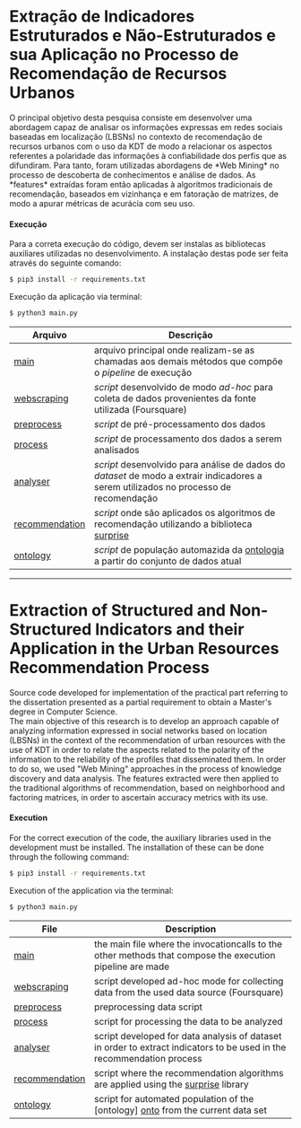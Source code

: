 # Extração de Indicadores Estruturados e Não-Estruturados e sua Aplicação no Processo de Recomendação de Recursos Urbanos

<div class="align-justify"> O principal objetivo desta pesquisa consiste em desenvolver uma abordagem capaz de analisar
os informações expressas em redes sociais baseadas em localização (LBSNs) no contexto de recomendação de recursos urbanos com o uso da KDT de modo a relacionar os aspectos referentes a polaridade das informações à confiabilidade dos perfis que as difundiram.
Para tanto, foram utilizadas abordagens de *Web Mining* no processo de descoberta de conhecimentos e análise de dados.
As *features* extraídas foram então aplicadas à algoritmos tradicionais de recomendação, baseados em vizinhança e em fatoração de matrizes, de modo a apurar métricas de acurácia com seu uso. </div>

#### Execução
<div class="align-justify"> Para a correta execução do código, devem ser instalas as bibliotecas auxiliares utilizadas no desenvolvimento. A instalação destas pode ser feita através do seguinte comando: </div>

```sh
$ pip3 install -r requirements.txt
```

Execução da aplicação via terminal:

```sh
$ python3 main.py
```

| Arquivo | Descrição |
| ------ | ------ |
| [main][mainfile] | arquivo principal onde realizam-se as chamadas aos demais métodos que compõe o *pipeline* de execução|
| [webscraping][webscrapingfile] | *script* desenvolvido de modo *ad-hoc* para coleta de dados provenientes da fonte utilizada (Foursquare)|
| [preprocess][preprocessfile] | *script* de pré-processamento dos dados |
| [process][processfile] | *script* de processamento dos dados a serem analisados |
| [analyser][analyserfile] | *script* desenvolvido para análise de dados do *dataset* de modo a extrair indicadores a serem utilizados no processo de recomendação |
| [recommendation][recommendationfile] | *script* onde são aplicados os algoritmos de recomendação utilizando a biblioteca [surprise][surpriselib] |
| [ontology][ontologyfile] | *script* de população automazida da [ontologia][onto] a partir do conjunto de dados atual|


***


# Extraction of Structured and Non-Structured Indicators and their Application in the Urban Resources Recommendation Process

<div class="align-justify"> Source code developed for implementation of the practical part referring to the dissertation presented as a partial requirement to obtain a Master's degree in Computer Science. </div>

<div class="align-justify"> The main objective of this research is to develop an approach capable of analyzing information expressed in social networks based on location (LBSNs) in the context of the recommendation of urban resources with the use of KDT in order to relate the aspects related to the polarity of the information to the reliability of the profiles that disseminated them.
In order to do so, we used "Web Mining" approaches in the process of knowledge discovery and data analysis.
The features extracted were then applied to the traditional algorithms of recommendation, based on neighborhood and factoring matrices, in order to ascertain accuracy metrics with its use. </div>

#### Execution
<div class="align-justify"> For the correct execution of the code, the auxiliary libraries used in the development must be installed. The installation of these can be done through the following command:  </div>

```sh
$ pip3 install -r requirements.txt
```

Execution of the application via the terminal:

```sh
$ python3 main.py
```

| File | Description |
| ------ | ------ |
| [main][mainfile] | the main file where the invocationcalls to the other methods that compose the execution pipeline are made|
| [webscraping][webscrapingfile] | script developed ad-hoc mode for collecting data from the used data source (Foursquare) |
| [preprocess][preprocessfile] | preprocessing data script |
| [process][processfile] |  script for processing the data to be analyzed |
| [analyser][analyserfile] | script developed for data analysis of dataset in order to extract indicators to be used in the recommendation process |
| [recommendation][recommendationfile] |  script where the recommendation algorithms are applied using the [surprise][surpriselib] library |
| [ontology][ontologyfile] | script for automated population of the [ontology] [onto] from the current data set|


[mainfile]: <https://github.com/brendasalenave/dissertacao/blob/master/main.py>
[webscrapingfile]: <https://github.com/brendasalenave/dissertacao/blob/master/webscraping.py>
[preprocessfile]: <https://github.com/brendasalenave/dissertacao/blob/master/preprocess.py>
[processfile]: <https://github.com/brendasalenave/dissertacao/blob/master/process.py>
[analyserfile]: <https://github.com/brendasalenave/dissertacao/blob/master/analyser.py>
[recommendationfile]: <https://github.com/brendasalenave/dissertacao/blob/master/recommendation.py>
[ontologyfile]: <https://github.com/brendasalenave/dissertacao/blob/master/ontology.py>
[onto]: <https://github.com/brendasalenave/dissertacao/tree/master/ontology>
[surpriselib]: <http://surpriselib.com>

